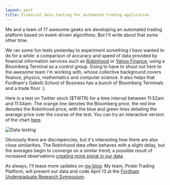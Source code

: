 ```yaml
---
layout: post
title: Financial data testing for automated trading application
---
```

Me and a team of 17 awesome geeks are developing an automated trading platform based on event-driven algorithms. But I'll write about that some other time.

We ran some fun tests yesterday to experiment something I have wanted to do for a while: a comparison of accuracy and speed of data provided by financial information services such as [Robinhood](https://robinhood.com) or [Yahoo Finance](https://finance.yahoo.com), using a Bloomberg Terminal as a control group. Going to have to shout out here to the awesome team I'm working with, whose collective background covers finance, physics, mathematics and computer science. It also helps that Fordham's Gabelli School of Business has a bunch of Bloomberg Terminals and a trade floor :).

Here is a test on Twitter stock ($TWTR) for a time interval between 11:52am and 11:54am. The orange line denotes the Bloomberg price, the red line denotes the Robinhood price, with the blue and green lines detailing the average price over the course of the test. You can try an interactive version of the chart [here](http://aaronsdevera.com/public/files/03162016/chart.html).

![Data testing](http://aaronsdevera.com/public/img/post_img/2016-03-16-financial-data-testing-for-automated-trading.png "Data testing")

Obviously there are discrepencies, but it's interesting how there are also close similarities. The Robinhood data often behaves with a slight delay, but the averages begin to converge on a similar trend; a possible result of increased observations [creating more signal in our data](https://en.wikipedia.org/wiki/Law_of_large_numbers).

As always, I'll tease more updates on [my blog](http://aaronsdevera.com). My team, Pirate Trading Platform, will present our data and code April 13 at the [Fordham Undergraduate Research Symposium](http://www.fordham.edu/info/20331/undergraduate_research_symposium).